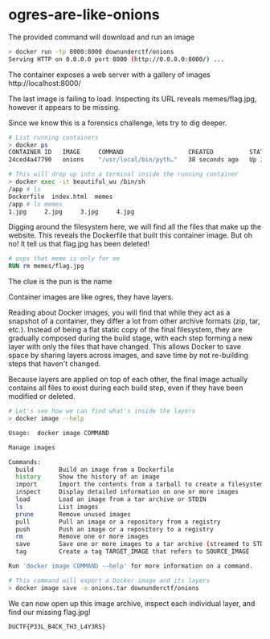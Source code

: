 ogres-are-like-onions
============

The provided command will download and run an image

```sh
> docker run -tp 8000:8000 downunderctf/onions
Serving HTTP on 0.0.0.0 port 8000 (http://0.0.0.0:8000/) ...
```
The container exposes a web server with a gallery of images http://localhost:8000/

The last image is failing to load. Inspecting its URL reveals memes/flag.jpg,
however it appears to be missing.

Since we know this is a forensics challenge, lets try to dig deeper.


```sh
# List running containers
> docker ps
CONTAINER ID   IMAGE     COMMAND                  CREATED          STATUS          PORTS                    NAMES
24ced4a47790   onions    "/usr/local/bin/pyth…"   38 seconds ago   Up 37 seconds   0.0.0.0:8000->8000/tcp   beautiful_wu

# This will drop up into a terminal inside the running container
> docker exec -it beautiful_wu /bin/sh
/app # ls
Dockerfile  index.html  memes
/app # ls memes
1.jpg     2.jpg     3.jpg     4.jpg
```

Digging around the filesystem here, we will find all the files that make up
the website. This reveals the Dockerfile that built this container image.
But oh no! It tell us that flag.jpg has been deleted!

```dockerfile
# oops that meme is only for me
RUN rm memes/flag.jpg
```

The clue is the pun is the name

Container images are like ogres, they have layers.

Reading about Docker images, you will find that while they act as a snapshot
of a container, they differ a lot from other archive formats (zip, tar, etc.).
Instead of being a flat static copy of the final filesystem, they are gradually
composed during the build stage, with each step forming a new layer with only
the files that have changed. This allows Docker to save space by sharing layers
across images, and save time by not re-building steps that haven't changed.

Because layers are applied on top of each other, the final image actually
contains all files to exist during each build step, even if they have been 
modified or deleted.

```sh
# Let's see how we can find what's inside the layers
> docker image --help

Usage:  docker image COMMAND

Manage images

Commands:
  build       Build an image from a Dockerfile
  history     Show the history of an image
  import      Import the contents from a tarball to create a filesystem image
  inspect     Display detailed information on one or more images
  load        Load an image from a tar archive or STDIN
  ls          List images
  prune       Remove unused images
  pull        Pull an image or a repository from a registry
  push        Push an image or a repository to a registry
  rm          Remove one or more images
  save        Save one or more images to a tar archive (streamed to STDOUT by default)
  tag         Create a tag TARGET_IMAGE that refers to SOURCE_IMAGE

Run 'docker image COMMAND --help' for more information on a command.

# This command will export a Docker image and its layers
> docker image save -o onions.tar downunderctf/onions
```

We can now open up this image archive, inspect each individual layer, and
find our missing flag.jpg!

```
DUCTF{P33L_B4CK_TH3_L4Y3RS}
```
